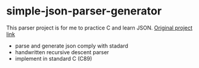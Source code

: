 # simple-json-parser-generator

This parser project is for me to practice C and learn JSON.  [Original project link](https://github.com/miloyip/json-tutorial)

* parse and generate json comply with stadard
* handwritten recursive descent parser
* implement in standard C (C89)
